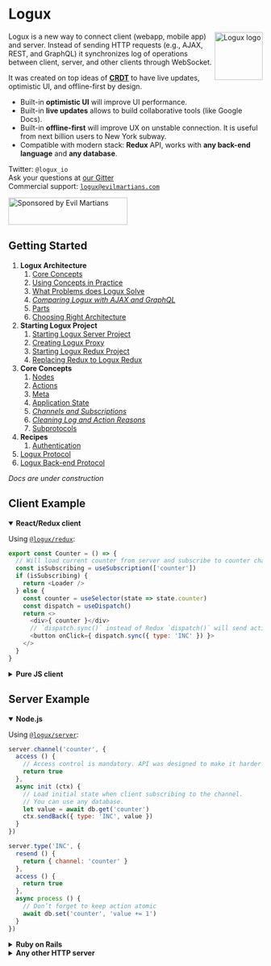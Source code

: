 # Logux

<img align="right" width="95" height="95" title="Logux logo"
     src="https://cdn.rawgit.com/logux/logux/master/logo.svg">

Logux is a new way to connect client (webapp, mobile app) and server. Instead of sending HTTP requests (e.g., AJAX, REST, and GraphQL) it synchronizes log of operations between client, server, and other clients through WebSocket.

It was created on top ideas of **[CRDT]** to have live updates, optimistic UI, and offline-first by design.

* Built-in **optimistic UI** will improve UI performance.
* Built-in **live updates** allows to build collaborative tools (like Google Docs).
* Built-in **offline-first** will improve UX on unstable connection. It is useful from next billion users to New York subway.
* Compatible with modern stack: **Redux** API, works with **any back-end language** and **any database**.

Twitter: `@logux_io`<br>
Ask your questions at [our Gitter]<br>
Commercial support: [`logux@evilmartians.com`]

<a href="https://evilmartians.com/?utm_source=logux">
  <img src="https://evilmartians.com/badges/sponsored-by-evil-martians.svg"
       alt="Sponsored by Evil Martians" width="236" height="54">
</a>

[`logux@evilmartians.com`]: mailto:logux@evilmartians.com
[our Gitter]: https://gitter.im/logux/logux
[CRDT]: https://slides.com/ai/crdt


## Getting Started

1. **Logux Architecture**
   1. [Core Concepts](./1-architecture/1-core.md)
   2. [Using Concepts in Practice](./1-architecture/2-practice.md)
   3. [What Problems does Logux Solve](./1-architecture/3-solved.md)
   4. *[Comparing Logux with AJAX and GraphQL](./1-architecture/4-compare.md)*
   5. [Parts](./1-architecture/5-parts.md)
   6. [Choosing Right Architecture](./1-architecture/6-choosing.md)
2. **Starting Logux Project**
   1. [Starting Logux Server Project](./2-starting/1-creating-server.md)
   2. [Creating Logux Proxy](./2-starting/2-creating-proxy.md)
   3. [Starting Logux Redux Project](./2-starting/3-creating-redux.md)
   4. [Replacing Redux to Logux Redux](./2-starting/4-replacing-redux.md)
3. **Core Concepts**
   1. [Nodes](./3-concepts/1-node.md)
   2. [Actions](./3-concepts/2-action.md)
   3. [Meta](./3-concepts/3-meta.md)
   4. [Application State](./3-concepts/4-state.md)
   5. *[Channels and Subscriptions](./3-concepts/5-subscription.md)*
   6. *[Cleaning Log and Action Reasons](./3-concepts/6-reason.md)*
   7. [Subprotocols](./3-concepts/7-subprotocol.md)
4. **Recipes**
   1. [Authentication](./4-recipes/1-authentication.md)
5. [Logux Protocol](./protocol/spec.md)
6. [Logux Back-end Protocol](./backend-protocol/spec.md)

*Docs are under construction*


## Client Example

<details open><summary><b>React/Redux client</b></summary>

Using [`@logux/redux`](https://github.com/logux/redux/):

```js
export const Counter = () => {
  // Will load current counter from server and subscribe to counter changes
  const isSubscribing = useSubscription(['counter'])
  if (isSubscribing) {
    return <Loader />
  } else {
    const counter = useSelector(state => state.counter)
    const dispatch = useDispatch()
    return <>
      <div>{ counter }</div>
      // `dispatch.sync()` instead of Redux `dispatch()` will send action to all clients
      <button onClick={ dispatch.sync({ type: 'INC' }) }>
    </>
  }
}
```

</details>
<details><summary><b>Pure JS client</b></summary>

Using [`@logux/client`](https://github.com/logux/client/):

```js
log.on('add', (action, meta) => {
  if (action.type === 'INC') {
    counter.innerHTML = parseInt(counter.innerHTML) + 1
  }
})

increase.addEventListener('click', () => {
  log.add({ type: 'INC' }, { sync: true })
})

log.add({ type: 'logux/subscribe' channel: 'counter' }, { sync: true })
```

</details>


## Server Example

<details open><summary><b>Node.js</b></summary>

Using [`@logux/server`](https://github.com/logux/server/):

```js
server.channel('counter', {
  access () {
    // Access control is mandatory. API was designed to make it harder to write dangerous code.
    return true
  },
  async init (ctx) {
    // Load initial state when client subscribing to the channel.
    // You can use any database.
    let value = await db.get('counter')
    ctx.sendBack({ type: 'INC', value })
  }
})

server.type('INC', {
  resend () {
    return { channel: 'counter' }
  },
  access () {
    return true
  },
  async process () {
    // Don’t forget to keep action atomic
    await db.set('counter', 'value += 1')
  }
})
```

</details>
<details><summary><b>Ruby on Rails</b></summary>

Using [`logux_rails`](https://github.com/logux/logux_rails/):

```ruby
# app/logux/channels/counter.rb
module Channels
  class Counter < Logux::ChannelController
    def initial_data
      [{ type: 'INC', value: db.counter }]
    end
  end
end
```

```ruby
# app/logux/actions/inc.rb
module Actions
  class Inc < Logux::ActionController
    def inc
      # Don’t forget to keep action atomic
      db.update_counter! 'value += 1'
    end
  end
end
```

```ruby
# app/logux/policies/channels/counter.rb
module Policies
  module Channels
    class Counter < Policies::Base
      # Access control is mandatory. API was designed to make it harder to write dangerous code.
      def subscribe?
        true
      end
    end
  end
end
```

```ruby
# app/logux/policies/actions/inc.rb
module Policies
  module Actions
    class inc < Policies::Base
      def inc?
        true
      end
    end
  end
end
```

</details>
<details><summary><b>Any other HTTP server</b></summary>

You can use any HTTP server with Logux WebSocket proxy server. Here PHP pseudocode:

```php
<?php
$req = json_decode(file_get_contents('php://input'), true);
if ($req['password'] == LOGUX_PASSWORD) {
  foreach ($req['commands'] as $command) {
    if ($command[0] == 'action') {
      $action = $command[1];
      $meta = $command[2];

      if ($action['type'] == 'logux/subscribe') {
        echo '[["approved"],';
        $value = $db->getCounter();
        send_json_http_post(LOGUX_HOST, [
          'password' => LOGUX_PASSWORD,
          'version' => 1,
          'commands' => [
            [
              'action',
              ['type' => 'INC', 'value' => $value],
              ['clients' => get_client_id($meta['id'])]
            ]
          ]
        ]);
        echo '["processed"]]';

      } elseif ($action['type'] == 'inc') {
        $db->updateCounter('value += 1');
        echo '[["approved"],["processed"]]';
      }
    }
  }
}
```

</details>
